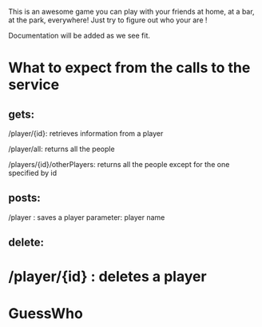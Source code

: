 This is an awesome game you can play with your friends at home, at a bar, at the park, everywhere! Just try to figure out who your are !

Documentation will be added as we see fit.

What to expect from the calls to the service
=============================================
gets:
---------

/player/{id}: retrieves information from a player

/player/all: returns all the people

/players/{id}/otherPlayers: returns all the people except for the one specified by id

posts:
----------
/player : saves a player
parameter: player name

delete:
-----------
/player/{id} : deletes a player
=======
GuessWho
========
